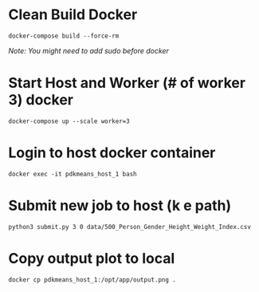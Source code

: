 # Clean Build Docker

```shell
docker-compose build --force-rm
```

*Note: You might need to add sudo before docker*

# Start Host and Worker (# of worker 3) docker

```shell
docker-compose up --scale worker=3
```

# Login to host docker container

```shell
docker exec -it pdkmeans_host_1 bash
```

# Submit new job to host (k e path)

```shell
python3 submit.py 3 0 data/500_Person_Gender_Height_Weight_Index.csv
```

# Copy output plot to local

```shell
docker cp pdkmeans_host_1:/opt/app/output.png .
```
